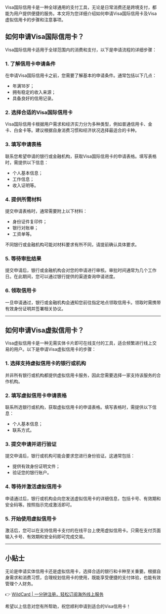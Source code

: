 Visa国际信用卡是一种全球通用的支付工具，无论是日常消费还是跨境支付，都能为用户提供便捷的服务。本文将为您详细介绍如何申请Visa国际信用卡及Visa虚拟信用卡的步骤和注意事项。

## 如何申请Visa国际信用卡？

Visa国际信用卡适用于全球范围内的消费和支付，以下是申请流程的详细步骤：

### 1. 了解信用卡申请条件

在申请Visa国际信用卡之前，您需要了解基本的申请条件。通常包括以下几点：

- 年满18岁；
- 拥有稳定的收入来源；
- 具备良好的信用记录。

### 2. 选择合适的Visa国际信用卡

Visa国际信用卡根据用户需求和经济实力分为多种类型，例如普通信用卡、金卡、白金卡等。建议根据自身消费习惯和经济状况选择最适合的卡种。

### 3. 填写申请表格

联系您希望申请的银行或金融机构，获取Visa国际信用卡的申请表格。填写表格时，需提供以下信息：

- 个人基本信息；
- 工作信息；
- 收入证明等。

### 4. 提供所需材料

提交申请表格时，通常需要附上以下材料：

- 身份证件复印件；
- 银行对账单；
- 工资单等。

不同银行或金融机构可能对材料要求有所不同，请提前确认具体要求。

### 5. 等待审批结果

提交申请后，银行或金融机构会对您的申请进行审核。审批时间通常为几个工作日。在此期间，您可以通过银行提供的渠道查询申请进度。

### 6. 领取信用卡

一旦申请通过，银行或金融机构会通知您前往指定地点领取信用卡。领取时需携带有效身份证明并签署相关协议。

---

## 如何申请Visa虚拟信用卡？

Visa虚拟信用卡是一种无需实体卡片即可在线支付的工具，适合频繁进行线上交易的用户。以下是申请Visa虚拟信用卡的步骤：

### 1. 选择支持虚拟信用卡的银行或机构

并非所有银行或机构都提供虚拟信用卡服务，因此您需要选择一家支持该服务的合作机构。

### 2. 填写虚拟信用卡申请表格

联系所选银行或机构，获取虚拟信用卡的申请表格。填写表格时，需提供以下信息：

- 个人基本信息；
- 联系方式。

### 3. 提交申请并进行验证

提交申请后，银行或机构可能会要求您进行身份验证。这通常包括：

- 提供有效身份证明文件；
- 验证您的银行账户。

### 4. 等待并激活虚拟信用卡

申请通过后，银行或机构会向您发送虚拟信用卡的详细信息，包括卡号、有效期和安全码等。按照指示完成激活即可。

### 5. 开始使用虚拟信用卡

激活后，您可以在支持信用卡支付的在线平台上使用虚拟信用卡。只需在支付页面输入卡号、有效期和安全码即可完成交易。

---

## 小贴士

无论是申请实体信用卡还是虚拟信用卡，选择合适的银行和卡种至关重要。根据自身需求和消费习惯，合理规划信用卡的使用，既能享受便捷的支付体验，也能有效管理个人财务。

👉 [WildCard | 一分钟注册，轻松订阅海外线上服务](https://bit.ly/bewildcard)

希望以上信息对您有所帮助，祝您顺利申请到适合的Visa信用卡！